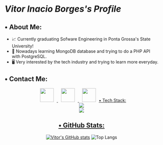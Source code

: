 # *Vitor Inacio Borges's Profile*

## • About Me:
- 📈 Currently graduating Sofware Engineering in Ponta Grossa's State University!
- 📖 Nowadays learning MongoDB database and trying to do a PHP API with PostgreSQL.
- 🖥️ Very interested by the tech industry and trying to learn more everyday.

## • Contact Me:
<div align="center">
  <a href="https://instagram.com/vitor.inaciob"> <img src="https://skillicons.dev/icons?i=instagram" width="45" style="margin: 0 10px;/> </a>
  <a href="https://www.linkedin.com/in/vitor-inacio-borges/"> <img src="https://skillicons.dev/icons?i=linkedin" width="45" style="margin: 0 10px;/> </a>
  <a href="mailto:vitorinacioborgesdev@gmail.com"> <img src="https://skillicons.dev/icons?i=gmail" width="45" style="margin: 0 10px;/> </a>
</div>

## • Tech Stack:
<div align="center">
  <img src="https://skillicons.dev/icons?i=java,js,nodejs,mongodb,html,laravel,postgresql" /> <br>
  <img src="https://skillicons.dev/icons?i=git,github,php,ubuntu,c,css,linux" />
</div>

## • GitHub Stats:
[![Vitor's GitHub stats](https://github-readme-stats.vercel.app/api?username=VitorInacioBorges&theme=dark)](https://github.com/anuraghazra/github-readme-stats)
![Top Langs](https://github-readme-stats.vercel.app/api/top-langs/?username=VitorInacioBorges&layout=compact&theme=dark)
